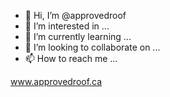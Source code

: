 - 👋 Hi, I’m @approvedroof
- 👀 I’m interested in ...
- 🌱 I’m currently learning ...
- 💞️ I’m looking to collaborate on ...
- 📫 How to reach me ...

<!---
approvedroof/approvedroof is a ✨ special ✨ repository because its `README.md` (this file) appears on your GitHub profile.
You can click the Preview link to take a look at your changes.
--->

<url>www.approvedroof.ca</url> 
